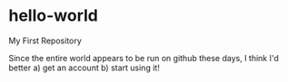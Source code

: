 # hello-world
My First Repository

Since the entire world appears to be run on github these days, I think I'd better a) get an account b) start using it!
